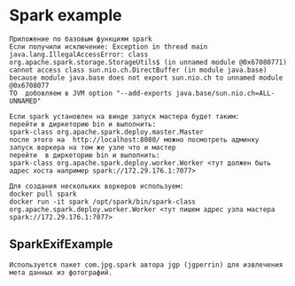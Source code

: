 # Spark example
    Приложение по базовым функциям spark
    Если получили исключение: Exception in thread main java.lang.IllegalAccessError: class org.apache.spark.storage.StorageUtils$ (in unnamed module @0x67080771) cannot access class sun.nio.ch.DirectBuffer (in module java.base) because module java.base does not export sun.nio.ch to unnamed module @0x6708077 
    ТО  добовляем в JVM option "--add-exports java.base/sun.nio.ch=ALL-UNNAMED"
 
    Если spark установлен на винде запуск мастера будет таким:
    перейти в диркеторию bin и выполнить:
    spark-class org.apache.spark.deploy.master.Master
    после этого на  http://localhost:8080/ можно посмотреть админку
    запуск воркера на том же узле что и мастер
    перейти  в диркеторию bin и выполнить:
    spark-class org.apache.spark.deploy.worker.Worker <тут должен быть адрес хоста например spark://172.29.176.1:7077>

    Для создания нескольких воркеров используем:
    docker pull spark
    docker run -it spark /opt/spark/bin/spark-class org.apache.spark.deploy.worker.Worker <тут пишем адрес узла мастера spark://172.29.176.1:7077>

## SparkExifExample
    Используется пакет com.jpg.spark автора jgp (jgperrin) для извлечения мета данных из фотографий.
